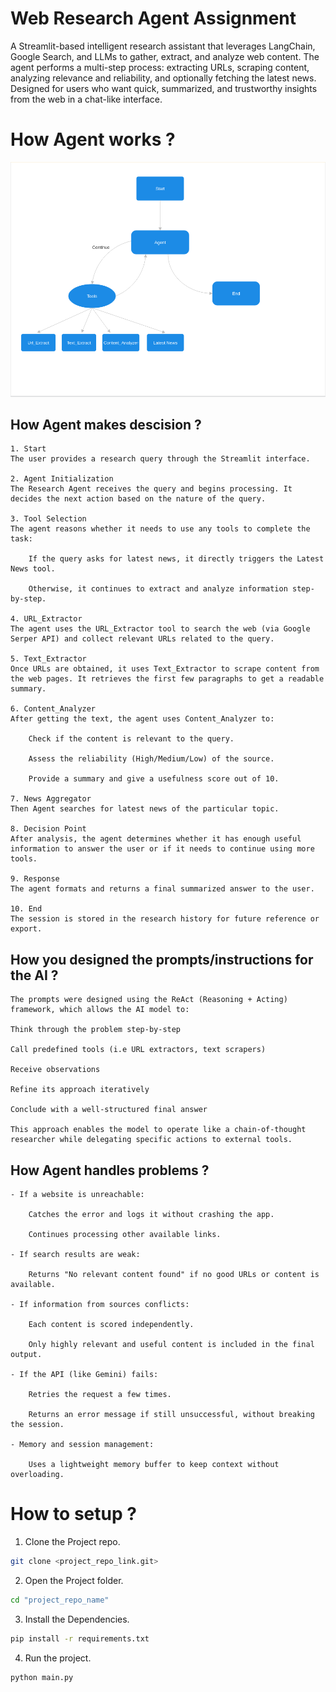 # Web Research Agent Assignment

A Streamlit-based intelligent research assistant that leverages LangChain, Google Search, and LLMs to gather, extract, and analyze web content.
The agent performs a multi-step process: extracting URLs, scraping content, analyzing relevance and reliability, and optionally fetching the latest news.
Designed for users who want quick, summarized, and trustworthy insights from the web in a chat-like interface.

# How Agent works ?

![Agent Work flow](flowchart.png)

## How Agent makes descision ?

    1. Start
    The user provides a research query through the Streamlit interface.

    2. Agent Initialization
    The Research Agent receives the query and begins processing. It decides the next action based on the nature of the query.

    3. Tool Selection
    The agent reasons whether it needs to use any tools to complete the task:

        If the query asks for latest news, it directly triggers the Latest News tool.

        Otherwise, it continues to extract and analyze information step-by-step.

    4. URL_Extractor
    The agent uses the URL_Extractor tool to search the web (via Google Serper API) and collect relevant URLs related to the query.

    5. Text_Extractor
    Once URLs are obtained, it uses Text_Extractor to scrape content from the web pages. It retrieves the first few paragraphs to get a readable summary.

    6. Content_Analyzer
    After getting the text, the agent uses Content_Analyzer to:

        Check if the content is relevant to the query.

        Assess the reliability (High/Medium/Low) of the source.

        Provide a summary and give a usefulness score out of 10.

    7. News Aggregator
    Then Agent searches for latest news of the particular topic.

    8. Decision Point
    After analysis, the agent determines whether it has enough useful information to answer the user or if it needs to continue using more tools.

    9. Response
    The agent formats and returns a final summarized answer to the user.

    10. End
    The session is stored in the research history for future reference or export.

## How you designed the prompts/instructions for the AI ?

    The prompts were designed using the ReAct (Reasoning + Acting) framework, which allows the AI model to:

    Think through the problem step-by-step

    Call predefined tools (i.e URL extractors, text scrapers)

    Receive observations

    Refine its approach iteratively

    Conclude with a well-structured final answer

    This approach enables the model to operate like a chain-of-thought researcher while delegating specific actions to external tools.

## How Agent handles problems ?

    - If a website is unreachable:

        Catches the error and logs it without crashing the app.

        Continues processing other available links.

    - If search results are weak:

        Returns "No relevant content found" if no good URLs or content is available.

    - If information from sources conflicts:

        Each content is scored independently.

        Only highly relevant and useful content is included in the final output.

    - If the API (like Gemini) fails:

        Retries the request a few times.

        Returns an error message if still unsuccessful, without breaking the session.

    - Memory and session management:

        Uses a lightweight memory buffer to keep context without overloading.

# How to setup ?

1. Clone the Project repo.

```bash
git clone <project_repo_link.git>
```

2. Open the Project folder.

```bash
cd "project_repo_name"
```

3. Install the Dependencies.

```bash
pip install -r requirements.txt
```

4. Run the project.

```bash
python main.py
```
